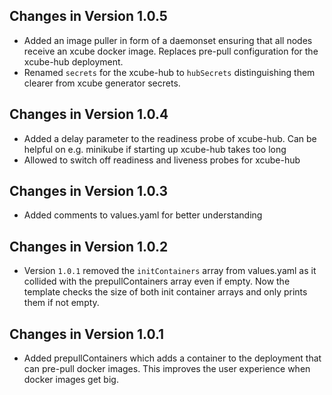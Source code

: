 ## Changes in Version 1.0.5

- Added an image puller in form of a daemonset ensuring that all nodes receive an xcube docker image. Replaces
  pre-pull configuration for the xcube-hub deployment.  
- Renamed `secrets` for the xcube-hub to `hubSecrets` distinguishing them clearer from xcube generator secrets.

## Changes in Version 1.0.4

- Added a delay parameter to the readiness probe of xcube-hub. Can be helpful on e.g. minikube if starting up xcube-hub takes too long
- Allowed to switch off readiness and liveness probes for xcube-hub

## Changes in Version 1.0.3

- Added comments to values.yaml for better understanding

## Changes in Version 1.0.2

- Version `1.0.1` removed the `initContainers` array from values.yaml as it collided with the prepullContainers 
  array even if empty. Now the template checks the size of both init container arrays and only prints them if not empty. 

## Changes in Version 1.0.1

- Added prepullContainers which adds a container to the deployment that can pre-pull docker images. This improves the user
  experience when docker images get big.